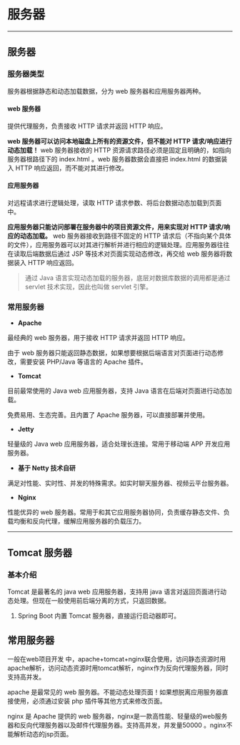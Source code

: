 # 服务器

---

## 服务器

### 服务器类型

服务器根据静态和动态加载数据，分为 web 服务器和应用服务器两种。


#### web 服务器

提供代理服务，负责接收 HTTP 请求并返回 HTTP 响应。

**web 服务器可以访问本地磁盘上所有的资源文件，但不能对 HTTP 请求/响应进行动态加载！** web 服务器接收的 HTTP 资源请求路径必须是固定且明确的，如指向服务器根路径下的 index.html 。web 服务器数据会直接把 index.html 的数据装入 HTTP 响应返回，而不能对其进行修改。

#### **应用服务器**

对远程请求进行逻辑处理，读取 HTTP 请求参数、将后台数据动态加载到页面中。

**应用服务器只能访问部署在服务器中的项目资源文件，用来实现对 HTTP 请求/响应的动态加载。** web 服务器接收到路径不固定的 HTTP 请求后（不指向某个具体的文件），应用服务器可以对其进行解析并进行相应的逻辑处理。应用服务器往往在读取后端数据后通过 JSP 等技术对页面实现动态修改，再交给 web 服务器将数据装入 HTTP 响应返回。



> 通过 Java 语言实现动态加载的服务器，底层对数据库数据的调用都是通过 servlet 技术实现，因此也叫做 servlet 引擎。

### 常用服务器

- **Apache** 

最经典的 web 服务器，用于接收 HTTP 请求并返回 HTTP 响应。

由于 web 服务器只能返回静态数据，如果想要根据后端语言对页面进行动态修改，需要安装 PHP/Java 等语言的 Apache 插件。

- **Tomcat** 

目前最常使用的 Java web 应用服务器，支持 Java 语言在后端对页面进行动态加载。

免费易用、生态完善。且内置了 Apache 服务器，可以直接部署并使用。

- **Jetty** 

轻量级的 Java web 应用服务器，适合处理长连接。常用于移动端 APP 开发应用服务器。

- **基于 Netty 技术自研**

满足对性能、实时性、并发的特殊需求。如实时聊天服务器、视频云平台服务器。

- **Nginx**

性能优异的 web 服务器。常用于和其它应用服务器协同，负责缓存静态文件、负载均衡和反向代理，缓解应用服务器的负载压力。


---



## Tomcat 服务器

### 基本介绍

Tomcat 是最著名的 java web 应用服务器，支持用 java 语言对返回页面进行动态处理。但现在一般使用前后端分离的方式，只返回数据。


1. Spring Boot 内置 Tomcat 服务器，直接运行启动器即可。


## 常用服务器

一般在web项目开发 中，apache+tomcat+nginx联合使用，访问静态资源时用apache解析，访问动态资源时用tomcat解析，nginx作为反向代理服务器，同时支持高并发。




apache 是最常见的 web 服务器。不能动态处理页面！如果想脱离应用服务器直接使用，必须通过安装 php 插件等其他方式来修改页面。


nginx 是 Apache 提供的 web 服务器，nginx是一款高性能、轻量级的web服务器和反向代理服务器以及邮件代理服务器。支持高并发，并发量50000 。nginx不能解析动态的jsp页面。

